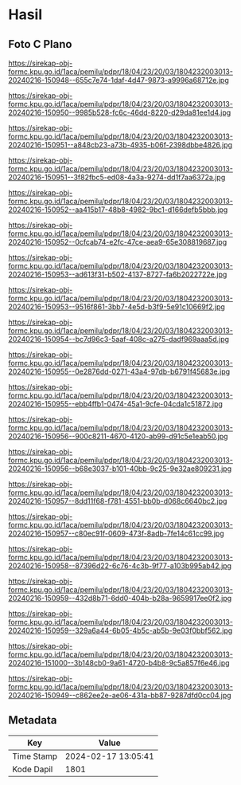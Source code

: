 # Hasil

## Foto C Plano

https://sirekap-obj-formc.kpu.go.id/1aca/pemilu/pdpr/18/04/23/20/03/1804232003013-20240216-150948--655c7e74-1daf-4d47-9873-a9996a68712e.jpg

https://sirekap-obj-formc.kpu.go.id/1aca/pemilu/pdpr/18/04/23/20/03/1804232003013-20240216-150950--9985b528-fc6c-46dd-8220-d29da81ee1d4.jpg

https://sirekap-obj-formc.kpu.go.id/1aca/pemilu/pdpr/18/04/23/20/03/1804232003013-20240216-150951--a848cb23-a73b-4935-b06f-2398dbbe4826.jpg

https://sirekap-obj-formc.kpu.go.id/1aca/pemilu/pdpr/18/04/23/20/03/1804232003013-20240216-150951--3f82fbc5-ed08-4a3a-9274-dd1f7aa6372a.jpg

https://sirekap-obj-formc.kpu.go.id/1aca/pemilu/pdpr/18/04/23/20/03/1804232003013-20240216-150952--aa415b17-48b8-4982-9bc1-d166defb5bbb.jpg

https://sirekap-obj-formc.kpu.go.id/1aca/pemilu/pdpr/18/04/23/20/03/1804232003013-20240216-150952--0cfcab74-e2fc-47ce-aea9-65e308819687.jpg

https://sirekap-obj-formc.kpu.go.id/1aca/pemilu/pdpr/18/04/23/20/03/1804232003013-20240216-150953--ad613f31-b502-4137-8727-fa6b2022722e.jpg

https://sirekap-obj-formc.kpu.go.id/1aca/pemilu/pdpr/18/04/23/20/03/1804232003013-20240216-150953--9516f861-3bb7-4e5d-b3f9-5e91c10669f2.jpg

https://sirekap-obj-formc.kpu.go.id/1aca/pemilu/pdpr/18/04/23/20/03/1804232003013-20240216-150954--bc7d96c3-5aaf-408c-a275-dadf969aaa5d.jpg

https://sirekap-obj-formc.kpu.go.id/1aca/pemilu/pdpr/18/04/23/20/03/1804232003013-20240216-150955--0e2876dd-0271-43a4-97db-b6791f45683e.jpg

https://sirekap-obj-formc.kpu.go.id/1aca/pemilu/pdpr/18/04/23/20/03/1804232003013-20240216-150955--ebb4ffb1-0474-45a1-9cfe-04cda1c51872.jpg

https://sirekap-obj-formc.kpu.go.id/1aca/pemilu/pdpr/18/04/23/20/03/1804232003013-20240216-150956--900c8211-4670-4120-ab99-d91c5e1eab50.jpg

https://sirekap-obj-formc.kpu.go.id/1aca/pemilu/pdpr/18/04/23/20/03/1804232003013-20240216-150956--b68e3037-b101-40bb-9c25-9e32ae809231.jpg

https://sirekap-obj-formc.kpu.go.id/1aca/pemilu/pdpr/18/04/23/20/03/1804232003013-20240216-150957--8dd11f68-f781-4551-bb0b-d068c6640bc2.jpg

https://sirekap-obj-formc.kpu.go.id/1aca/pemilu/pdpr/18/04/23/20/03/1804232003013-20240216-150957--c80ec91f-0609-473f-8adb-7fe14c61cc99.jpg

https://sirekap-obj-formc.kpu.go.id/1aca/pemilu/pdpr/18/04/23/20/03/1804232003013-20240216-150958--87396d22-6c76-4c3b-9f77-a103b995ab42.jpg

https://sirekap-obj-formc.kpu.go.id/1aca/pemilu/pdpr/18/04/23/20/03/1804232003013-20240216-150959--432d8b71-6dd0-404b-b28a-9659917ee0f2.jpg

https://sirekap-obj-formc.kpu.go.id/1aca/pemilu/pdpr/18/04/23/20/03/1804232003013-20240216-150959--329a6a44-6b05-4b5c-ab5b-9e03f0bbf562.jpg

https://sirekap-obj-formc.kpu.go.id/1aca/pemilu/pdpr/18/04/23/20/03/1804232003013-20240216-151000--3b148cb0-9a61-4720-b4b8-9c5a857f6e46.jpg

https://sirekap-obj-formc.kpu.go.id/1aca/pemilu/pdpr/18/04/23/20/03/1804232003013-20240216-150949--c862ee2e-ae06-431a-bb87-9287dfd0cc04.jpg


## Metadata

| Key        | Value               |
| ---------- | ------------------- |
| Time Stamp | 2024-02-17 13:05:41 |
| Kode Dapil | 1801                |



